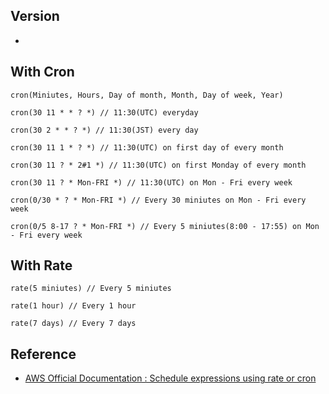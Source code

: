## Version
- 

## With Cron
```
cron(Miniutes, Hours, Day of month, Month, Day of week, Year)
```
```
cron(30 11 * * ? *) // 11:30(UTC) everyday

cron(30 2 * * ? *) // 11:30(JST) every day

cron(30 11 1 * ? *) // 11:30(UTC) on first day of every month

cron(30 11 ? * 2#1 *) // 11:30(UTC) on first Monday of every month

cron(30 11 ? * Mon-FRI *) // 11:30(UTC) on Mon - Fri every week

cron(0/30 * ? * Mon-FRI *) // Every 30 miniutes on Mon - Fri every week

cron(0/5 8-17 ? * Mon-FRI *) // Every 5 miniutes(8:00 - 17:55) on Mon - Fri every week
```

## With Rate
```
rate(5 miniutes) // Every 5 miniutes

rate(1 hour) // Every 1 hour

rate(7 days) // Every 7 days
```


## Reference
- [AWS Official Documentation : Schedule expressions using rate or cron](https://docs.aws.amazon.com/lambda/latest/dg/services-cloudwatchevents-expressions.html)
